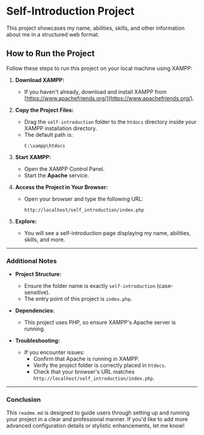 # Self-Introduction Project

This project showcases my name, abilities, skills, and other information about me in a structured web format. 

## **How to Run the Project**

Follow these steps to run this project on your local machine using XAMPP:

1. **Download XAMPP:**
   - If you haven't already, download and install XAMPP from [https://www.apachefriends.org/](https://www.apachefriends.org/).

2. **Copy the Project Files:**
   - Drag the `self-introduction` folder to the `htdocs` directory inside your XAMPP installation directory.
   - The default path is:
     ```
     C:\xampp\htdocs
     ```

3. **Start XAMPP:**
   - Open the XAMPP Control Panel.
   - Start the **Apache** service.

4. **Access the Project in Your Browser:**
   - Open your browser and type the following URL:
     ```
     http://localhost/self_introduction/index.php
     ```

5. **Explore:**
   - You will see a self-introduction page displaying my name, abilities, skills, and more.

---

### **Additional Notes**
- **Project Structure:**
  - Ensure the folder name is exactly `self-introduction` (case-sensitive).
  - The entry point of this project is `index.php`.

- **Dependencies:**
  - This project uses PHP, so ensure XAMPP's Apache server is running.

- **Troubleshooting:**
  - If you encounter issues:
    - Confirm that Apache is running in XAMPP.
    - Verify the project folder is correctly placed in `htdocs`.
    - Check that your browser's URL matches `http://localhost/self_introduction/index.php`.

---

### **Conclusion**
This `readme.md` is designed to guide users through setting up and running your project in a clear and professional manner. If you'd like to add more advanced configuration details or stylistic enhancements, let me know!
